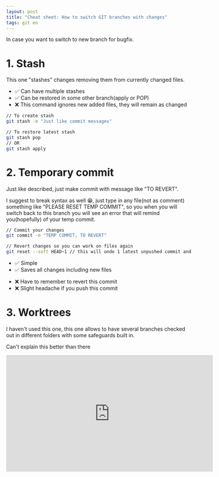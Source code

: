 ```yaml
---
layout: post
title: "Cheat sheet: How to switch GIT branches with changes"
tags: git en
---
```

In case you want to switch to new branch for bugfix.

<!--more-->
# 1. Stash
This one "stashes" changes removing them from currently changed files.
- ✅ Can have multiple stashes
- ✅ Can be restored in some other branch(apply or POP)
- ❌ This command ignores new added files, they will remain as changed

```bash
// To create stash
git stash -m "Just like commit messages"

// To restore latest stash
git stash pop
// OR
git stash apply
```
# 2. Temporary commit
Just like described, just make commit with message like "TO REVERT". 

I suggest to break syntax as well 😁, just type in any file(not as comment) something like "PLEASE RESET TEMP COMMIT", so you when you will switch back to this branch you will see an error that will remind you(hopefully) of your temp commit.
```bash
// Commit your changes
git commit -m "TEMP COMMIT, TO REVERT"

// Revert changes so you can work on files again
git reset --soft HEAD~1 // this will undo 1 latest unpushed commit and move this to changed files
```
+ ✅ Simple
+ ✅ Saves all changes including new files
- ❌ Have to remember to revert this commit
- ❌ Slight headache if you push this commit

# 3. Worktrees
I haven't used this one, this one allows to have several branches checked out in different folders with some safeguards built in.

Can't explain this better than there
<iframe width="560" height="315" src="https://www.youtube.com/embed/oI631eCAQnQ?si=kRXlWTq89_9XseOz" title="YouTube video player" frameborder="0" allow="accelerometer; autoplay; clipboard-write; encrypted-media; gyroscope; picture-in-picture; web-share" referrerpolicy="strict-origin-when-cross-origin" allowfullscreen></iframe>